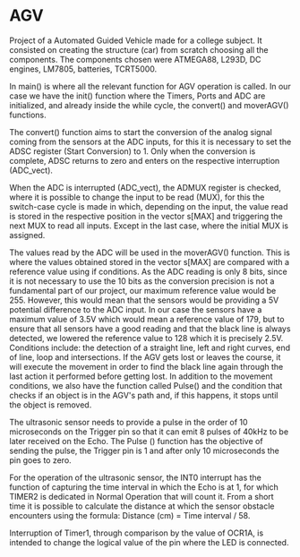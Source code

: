 # AGV

Project of a Automated Guided Vehicle made for a college subject.
It consisted on creating the structure (car) from scratch choosing all the components. The components chosen were ATMEGA88, L293D, DC engines, LM7805, batteries, TCRT5000.


In main() is where all the relevant function for AGV operation is called. In our case we have the init() function where the Timers, Ports and ADC are initialized, and already inside the while cycle, the convert() and moverAGV() functions.


The convert() function aims to start the conversion of the analog signal coming from the sensors at the ADC inputs, for this it is necessary to set the ADSC register (Start Conversion) to 1. Only when the conversion is complete, ADSC returns to zero and enters on the respective interruption (ADC_vect).


When the ADC is interrupted (ADC_vect), the ADMUX register is checked, where it is possible to change the input to be read (MUX), for this the switch-case cycle is made in which, depending on the input, the value read is stored in the respective position in the vector s[MAX] and triggering the next MUX to read all inputs. Except in the last case, where the initial MUX is assigned.


The values read by the ADC will be used in the moverAGV() function. This is where the values obtained stored in the vector s[MAX] are compared with a reference value using if conditions. As the ADC reading is only 8 bits, since it is not necessary to use the 10 bits as the conversion precision is not a fundamental part of our project, our maximum reference value would be 255. However, this would mean that the sensors would be providing a 5V potential difference to the ADC input. In our case the sensors have a maximum value of 3.5V which would mean a reference value of 179, but to ensure that all sensors have a good reading and that the black line is always detected, we lowered the reference value to 128 which it is precisely 2.5V. Conditions include: the detection of a straight line, left and right curves, end of line, loop and intersections. If the AGV gets lost or leaves the course, it will execute the movement in order to find the black line again through the last action it performed before getting lost. In addition to the movement conditions, we also have the function called Pulse() and the condition that checks if an object is in the AGV's path and, if this happens, it stops until the object is removed.


The ultrasonic sensor needs to provide a pulse in the order of 10 microseconds on the Trigger pin so that it can emit 8 pulses of 40kHz to be later received on the Echo. The Pulse () function has the objective of sending the pulse, the Trigger pin is 1 and after only 10 microseconds the pin goes to zero.


For the operation of the ultrasonic sensor, the INT0 interrupt has the function of capturing the time interval in which the Echo is at 1, for which TIMER2 is dedicated in Normal Operation that will count it. From a short time it is possible to calculate the distance at which the sensor obstacle encounters using the formula: Distance (cm) = Time interval / 58.


Interruption of Timer1, through comparison by the value of OCR1A, is intended to change the logical value of the pin where the LED is connected.


